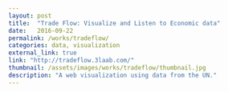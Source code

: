 ```yaml
---
layout: post
title:  "Trade Flow: Visualize and Listen to Economic data"
date:   2016-09-22
permalink: /works/tradeflow/
categories: data, visualization
external_link: true
link: "http://tradeflow.3laab.com/"
thumbnail: /assets/images/works/tradeflow/thumbnail.jpg
description: "A web visualization using data from the UN."
---
```

